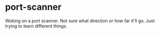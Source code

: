 # port-scanner

Woking on a port scanner. Not sure what direction or how far it'll go. Just trying to learn different things.

